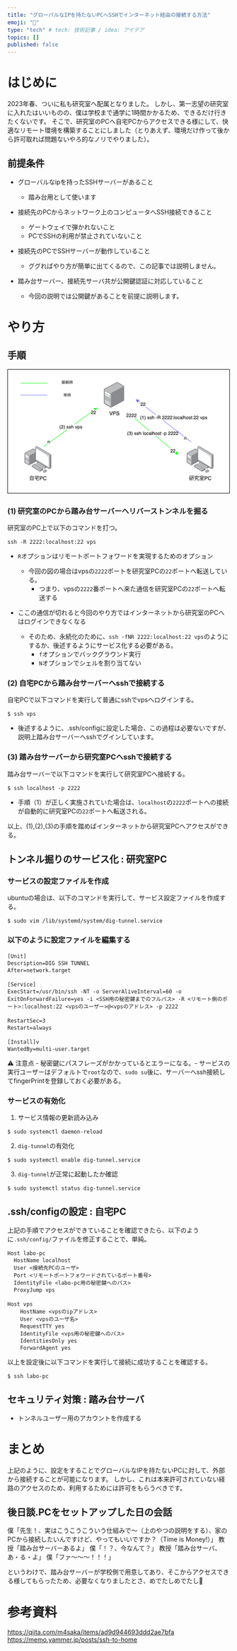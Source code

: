 ```yaml
---
title: "グローバルなIPを持たないPCへSSHでインターネット経由の接続する方法"
emoji: "💞"
type: "tech" # tech: 技術記事 / idea: アイデア
topics: []
published: false
---
```


# はじめに

2023年春、ついに私も研究室へ配属となりました。
しかし、第一志望の研究室に入れたはいいものの、僕は学校まで通学に1時間かかるため、できるだけ行きたくないです。
そこで、研究室のPCへ自宅PCからアクセスできる様にして、快適なリモート環境を構築することにしました（とりあえず、環境だけ作って後から許可取れば問題ないやろ的なノリでやりました）。

## 前提条件

- グローバルなipを持ったSSHサーバーがあること

  - 踏み台用として使います

- 接続先のPCからネットワーク上のコンピュータへSSH接続できること

  - ゲートウェイで弾かれないこと
  - PCでSSHの利用が禁止されていないこと

- 接続先のPCでSSHサーバーが動作していること

  - ググればやり方が簡単に出てくるので、この記事では説明しません。

- 踏み台サーバー、接続先サーバ共が公開鍵認証に対応していること
  - 今回の説明では公開鍵があることを前提に説明します。

# やり方

## 手順

<!-- markdown-link-check-disable -->

![](/images/ssh-image.png)

<!-- markdown-link-check-enable-->

### (1) 研究室のPCから踏み台サーバーへリバーストンネルを掘る

研究室のPC上で以下のコマンドを打つ。

```
ssh -R 2222:localhost:22 vps
```

- `R`オプションはリモートポートフォワードを実現するためのオプション

  - 今回の図の場合はvpsの`2222`ポートを研究室PCの`22`ポートへ転送している。
    - つまり、vpsの`2222`番ポートへ来た通信を研究室PCの`22`ポートへ転送する

- ここの通信が切れると今回のやり方ではインターネットから研究室のPCへはログインできなくなる
  - そのため、永続化のために、`ssh -fNR 2222:localhost:22 vps`のようにするか、後述するようにサービス化する必要がある。
    - `f`オプションでバックグラウンド実行
    - `N`オプションでシェルを割り当てない

### (2) 自宅PCから踏み台サーバーへsshで接続する

自宅PCで以下コマンドを実行して普通にsshでvpsへログインする。

```
$ ssh vps
```

- 後述するように、.ssh/configに設定した場合、この過程は必要ないですが、説明上踏み台サーバーへsshでグインしています。

### (3) 踏み台サーバーから研究室PCへsshで接続する

踏み台サーバーで以下コマンドを実行して研究室PCへ接続する。

```
$ ssh localhost -p 2222
```

- 手順（1）が正しく実施されていた場合は、`localhost`の`2222`ポートへの接続が自動的に研究室PCの`22`ポートへ転送される。

以上、(1),(2),(3)の手順を踏めばインターネットから研究室PCへアクセスができる。

## トンネル掘りのサービス化 : 研究室PC

### サービスの設定ファイルを作成

ubuntuの場合は、以下のコマンドを実行して、サービス設定ファイルを作成する。

```
$ sudo vim /lib/systemd/system/dig-tunnel.service
```

### 以下のように設定ファイルを編集する

```:dig-tunnel.service
[Unit]
Description=DIG SSH TUNNEL
After=network.target

[Service]
ExecStart=/usr/bin/ssh -NT -o ServerAliveInterval=60 -o ExitOnForwardFailure=yes -i <SSH用の秘密鍵までのフルパス> -R <リモート側のポート>:localhost:22 <vpsのユーザー>@<vpsのアドレス> -p 2222

RestartSec=3
Restart=always

[Install]v
WantedBy=multi-user.target
```

⚠️ 注意点 - 秘密鍵にパスフレーズがかかっているとエラーになる。- サービスの実行ユーザーはデフォルトで`root`なので、`sudo su`後に、サーバーへssh接続してfingerPrintを登録しておく必要がある。

### サービスの有効化

1. サービス情報の更新読み込み

```
$ sudo systemctl daemon-reload
```

2. `dig-tunnel`の有効化

```
$ sudo systemctl enable dig-tunnel.service
```

3. `dig-tunnel`が正常に起動したか確認

```
$ sudo systemctl status dig-tunnel.service
```

## .ssh/configの設定 : 自宅PC

上記の手順でアクセスができていることを確認できたら、以下のように`.ssh/config/`ファイルを修正することで、単純。

```:.ssh/config
Host labo-pc
  HostName localhost
  User <接続先PCのユーザ>
  Port <リモートポートフォワードされているポート番号>
  IdentityFile <labo-pc用の秘密鍵へのパス>
  ProxyJump vps

Host vps
    HostName <vpsのipアドレス>
    User <vpsのユーザ名>
    RequestTTY yes
    IdentityFile <vps用の秘密鍵へのパス>
    IdentitiesOnly yes
    ForwardAgent yes
```

以上を設定後に以下コマンドを実行して接続に成功することを確認する。

```
$ ssh labo-pc
```

## セキュリティ対策 : 踏み台サーバ

- トンネルユーザー用のアカウントを作成する

# まとめ

上記のように、設定をすることでグローバルなIPを持たないPCに対して、外部から接続することが可能になります。
しかし、これは本来許可されていない経路のアクセスのため、利用するためには許可をもらうべきです。

## 後日談.PCをセットアップした日の会話

<!-- textlint-disable -->

僕「先生！、実はこうこうこういう仕組みで〜（上のやつの説明をする）、家のPCから接続したいんですけど、やってもいいですか？（Time is Money!）」
教授「踏み台サーバーあるよ」
僕「！？、今なんて？」
教授「踏み台サーバ、あ・る・よ」
僕「ファ〜〜〜！！！」

というわけで、踏み台サーバーが学校側で用意してあり、そこからアクセスできる様してもらったため、必要なくなりましたとさ、めでたしめでたし🥺

<!-- textlint-enable -->

# 参考資料

https://qiita.com/m4saka/items/ad9d944693ddd2ae7bfa
https://memo.yammer.jp/posts/ssh-to-home

